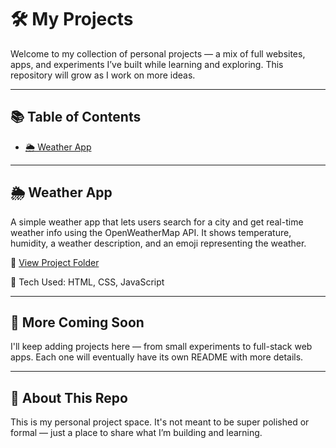 # 🛠️ My Projects

Welcome to my collection of personal projects — a mix of full websites, apps, and experiments I’ve built while learning and exploring. This repository will grow as I work on more ideas.

---

## 📚 Table of Contents

- [🌦️ Weather App](#️-weather-app)

---

## 🌦️ Weather App

A simple weather app that lets users search for a city and get real-time weather info using the OpenWeatherMap API. It shows temperature, humidity, a weather description, and an emoji representing the weather.

📁 [View Project Folder](./weather-app)

🧪 Tech Used: HTML, CSS, JavaScript

---

## 🧩 More Coming Soon

I'll keep adding projects here — from small experiments to full-stack web apps. Each one will eventually have its own README with more details.

---

## 🚀 About This Repo

This is my personal project space. It's not meant to be super polished or formal — just a place to share what I’m building and learning.
